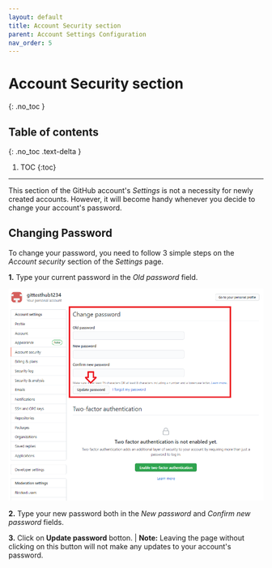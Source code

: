 ```yaml
---
layout: default
title: Account Security section
parent: Account Settings Configuration
nav_order: 5
---
```


# Account Security section
{: .no_toc }

## Table of contents
{: .no_toc .text-delta }

1. TOC
{:toc}

---
This section of the GitHub account's _Settings_ is not a necessity for newly created accounts. However, it will become handy whenever you decide to change your account's password.

## Changing Password

To change your password, you need to follow 3 simple steps on the _Account security_ section of the _Settings_ page.

**1.** Type your current password in the _Old password_ field.

!["Changing password"](https://github.com/orion13579/COMM-2216-SetE-Group6/blob/gh-pages/assets/images/UpdatingPassword.png?raw=true)

**2.** Type your new password both in the _New password_ and _Confirm new password_ fields.

**3.** Click on **Update password** botton.
|   **Note:** Leaving the page without clicking on this button will not make any updates to your account's password.
